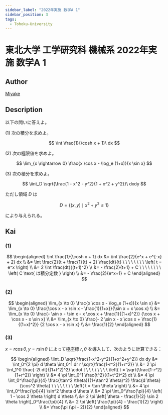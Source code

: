 ```yaml
---
sidebar_label: "2022年実施 数学A 1"
sidebar_position: 3
tags:
  - Tohoku-University
---
```

# 東北大学 工学研究科 機械系 2022年実施 数学A 1

## **Author**
[Miyake](https://miyake.github.io/exams/index.html)

## **Description**
以下の問いに答えよ。

(1) 次の積分を求めよ。

$$
\int \frac{1}{\cosh x + 1}\ dx
$$

(2) 次の極限値を求めよ。

$$
\lim_{x \rightarrow 0} \frac{x \cos x - \log_e (1+x)}{x \sin x}
$$

(3) 次の積分を求めよ。

$$
\iint_D \sqrt{\frac{1 - x^2 - y^2}{1 + x^2 + y^2}}\ dxdy
$$

ただし領域 $D$ は

$$
D = \{(x, y) \mid x^2 + y^2 \le 1\}
$$

により与えられる。

## **Kai**
### (1)

$$
\begin{aligned}
\int \frac{1}{\cosh x + 1} dx
&= \int \frac{2}{e^x + e^{-x} + 2} dx
\\
&= \int \frac{2}{t + \frac{1}{t} + 2} \frac{dt}{t}
\ \ \ \ \ \ \ \ \left( t = e^x \right)
\\
&= 2 \int \frac{dt}{(t+1)^2}
\\
&= - \frac{2}{t+1} + C
\ \ \ \ \ \ \ \ \left( C \text{ は積分定数 } \right)
\\
&= - \frac{2}{e^x+1} + C
\end{aligned}
$$

### (2)

$$
\begin{aligned}
\lim_{x \to 0} \frac{x \cos x - \log_e (1+x)}{x \sin x}
&= \lim_{x \to 0} \frac{\cos x - x \sin x - \frac{1}{1+x}}{\sin x + x \cos x}
\\
&= \lim_{x \to 0} \frac{- \sin x - \sin x - x \cos x + \frac{1}{(1+x)^2}}
{\cos x + \cos x - x \sin x}
\\
&= \lim_{x \to 0} \frac{- 2 \sin x - x \cos x + \frac{1}{(1+x)^2}}
{2 \cos x - x \sin x}
\\
&= \frac{1}{2}
\end{aligned}
$$

### (3)
$x = r \cos \theta, y = r \sin \theta$ によって極座標 $r,\theta$
を導入して、次のように計算できる：

$$
\begin{aligned}
\iint_D \sqrt{\frac{1-x^2-y^2}{1+x^2+y^2}} dx dy
&= \int_0^{2 \pi} d \theta \int_0^1 dr r \sqrt{\frac{1-r^2}{1+r^2}}
\\
&= 2 \pi \int_1^0 \frac{-2t dt}{(1+t^2)^2} \cdot t
\ \ \ \ \ \ \ \ \left( t = \sqrt{\frac{1-r^2}{1+r^2}} \right)
\\
&= 4 \pi \int_0^1 \frac{t^2}{(1+t^2)^2} dt
\\
&= 4 \pi \int_0^\frac{\pi}{4} \frac{\tan^2 \theta}{(1+\tan^2 \theta)^2}
\frac{d \theta}{\cos^2 \theta}
\ \ \ \ \ \ \ \ \left( t = \tan \theta \right)
\\
&= 4 \pi \int_0^\frac{\pi}{4} \sin^2 \theta d \theta
\\
&= 2 \pi \int_0^\frac{\pi}{4} \left( 1 - \cos 2 \theta \right) d \theta
\\
&= 2 \pi \left[ \theta - \frac{1}{2} \sin 2 \theta \right]_0^\frac{\pi}{4}
\\
&= 2 \pi \left( \frac{\pi}{4} - \frac{1}{2} \right)
\\
&= \frac{\pi (\pi - 2)}{2}
\end{aligned}
$$